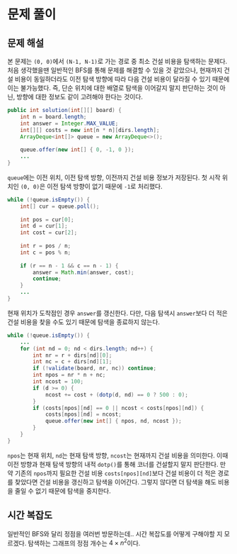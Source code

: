 # 문제 풀이

## 문제 해설

본 문제는 `(0, 0)`에서 `(N-1, N-1)`로 가는 경로 중 최소 건설 비용을 탐색하는 문제다. 처음 생각했을땐 일반적인 BFS를 통해 문제를 해결할 수 있을 것 같았으나, 현재까지 건설 비용이 동일하더라도 이전 탐색 방향에 따라 다음 건설 비용이 달라질 수 있기 때문에 이는 불가능했다. 즉, 단순 위치에 대한 배열로 탐색을 이어갈지 말지 판단하는 것이 아닌, 방향에 대한 정보도 같이 고려해야 한다는 것이다.

```java
public int solution(int[][] board) {
    int n = board.length;
    int answer = Integer.MAX_VALUE;
    int[][] costs = new int[n * n][dirs.length];
    ArrayDeque<int[]> queue = new ArrayDeque<>();
    
    queue.offer(new int[] { 0, -1, 0 });
    ...
}
```

`queue`에는 이전 위치, 이전 탐색 방향, 이전까지 건설 비용 정보가 저장된다. 첫 시작 위치인 `(0, 0)`은 이전 탐색 방향이 없기 때문에 `-1`로 처리했다.

```java
while (!queue.isEmpty()) {
    int[] cur = queue.poll();
    
    int pos = cur[0];
    int d = cur[1];
    int cost = cur[2];
    
    int r = pos / n;
    int c = pos % n;
    
    if (r == n - 1 && c == n - 1) {
        answer = Math.min(answer, cost);
        continue;
    }
    ...
}
```

현재 위치가 도착점인 경우 `answer`를 갱신한다. 다만, 다음 탐색시 `answer`보다 더 적은 건설 비용을 찾을 수도 있기 때문에 탐색을 종료하지 않는다.

```java
while (!queue.isEmpty()) {
    ...
    for (int nd = 0; nd < dirs.length; nd++) {
        int nr = r + dirs[nd][0];
        int nc = c + dirs[nd][1];
        if (!validate(board, nr, nc)) continue;
        int npos = nr * n + nc;
        int ncost = 100;
        if (d >= 0) {
            ncost += cost + (dotp(d, nd) == 0 ? 500 : 0);
        }
        if (costs[npos][nd] == 0 || ncost < costs[npos][nd]) {
            costs[npos][nd] = ncost;
            queue.offer(new int[] { npos, nd, ncost });
        }
    }
}
```

 `npos`는 현재 위치, `nd`는 현재 탐색 방향, `ncost`는 현재까지 건설 비용을 의미한다. 이때 이전 방향과 현재 탐색 방향의 내적 `dotp()`를 통해 코너를 건설할지 말지 판단한다. 만약 기존의 `npos`까지 필요한 건설 비용 `costs[npos][nd]`보다 건설 비용이 더 적은 경로를 찾았다면 건설 비용을 갱신하고 탐색을 이어간다. 그렇지 않다면 더 탐색을 해도 비용을 줄일 수 없기 때문에 탐색을 중지한다.

## 시간 복잡도

일반적인 BFS와 달리 정점을 여러번 방문하는데.. 시간 복잡도를 어떻게 구해야할 지 모르겠다. 탐색하는 그래프의 정점 개수는 $4 \times n^2$이다.